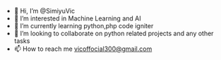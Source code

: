 - 👋 Hi, I’m @SimiyuVic
- 👀 I’m interested in  Machine Learning and AI
- 🌱 I’m currently learning python,php code igniter 
- 💞️ I’m looking to collaborate on python related projects and any other tasks
- 📫 How to reach me vicoffocial300@gmail.com

<!---
SimiyuVic/SimiyuVic is a ✨ special ✨ repository because its `README.md` (this file) appears on your GitHub profile.
You can click the Preview link to take a look at your changes.
--->
